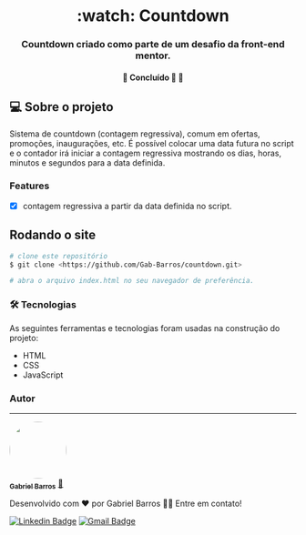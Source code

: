 <h1 align="center">:watch: Countdown</h1>
<h3 align="center">Countdown criado como parte de um desafio da front-end mentor.</h3>
<h4 align="center"> 
	🚧  Concluído 🚀 🚧
</h4>

## :computer: Sobre o projeto
Sistema de countdown (contagem regressiva), comum em ofertas, promoções, inaugurações, etc. É possível colocar uma data futura no script e o contador irá iniciar a contagem regressiva mostrando os dias, horas, minutos e segundos para a data definida.

### Features

- [x] contagem regressiva a partir da data definida no script.

## Rodando o site

```bash
# clone este repositório
$ git clone <https://github.com/Gab-Barros/countdown.git>

# abra o arquivo index.html no seu navegador de preferência.
```

### 🛠 Tecnologias

As seguintes ferramentas e tecnologias foram usadas na construção do projeto:

- HTML
- CSS
- JavaScript

### Autor
---

<a href="https://www.linkedin.com/in/gabriel-barros-419bb3208/">
 <img style="border-radius: 50%;" src="https://avatars.githubusercontent.com/u/80299358?s=400&u=d60523eff0aa8ba1986d098c23c440f5d3af5ff2&v=4" width="100px;" alt=""/>
 <br />
 <sub><b>Gabriel Barros</b></sub></a> <a href="https://www.linkedin.com/in/gabriel-barros-419bb3208/" title="Gabriel">🚀</a>


Desenvolvido com ❤️ por Gabriel Barros 👋🏽 Entre em contato!

[![Linkedin Badge](https://img.shields.io/badge/-LinkedIn-blue?style=flat-square&logo=Linkedin&logoColor=white&link=https://www.linkedin.com/in/gabriel-barros-419bb3208/)](https://www.linkedin.com/in/gabriel-barros-419bb3208/)
[![Gmail Badge](https://img.shields.io/badge/-Email-c14438?style=flat-square&logo=Gmail&logoColor=white&link=mailto:gabrielalcantarabarros524@gmail.com)](mailto:gabrielalcantarabarros524@gmail.com)


